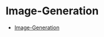 # Image-Generation
- [Image-Generation](https://github.com/VarunSriTeja/Image-Generation/blob/main/C_GAN__.ipynb)
